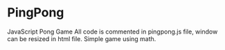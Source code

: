 # PingPong
JavaScript Pong Game
All code is commented in pingpong.js file, window can be resized in html file. Simple game using math. 
